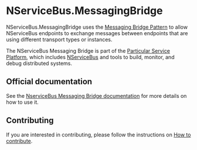 # NServiceBus.MessagingBridge

NServiceBus.MessagingBridge uses the [Messaging Bridge Pattern](https://www.enterpriseintegrationpatterns.com/patterns/messaging/MessagingBridge.html) to allow NServiceBus endpoints to exchange messages between endpoints that are using different transport types or instances.

The NServiceBus Messaging Bridge is part of the [Particular Service Platform](https://particular.net/service-platform), which includes [NServiceBus](https://particular.net/nservicebus) and tools to build, monitor, and debug distributed systems.

## Official documentation

See the [NserviceBus Messaging Bridge documentation](https://docs.particular.net/nservicebus/bridge) for more details on how to use it.

## Contributing

If you are interested in contributing, please follow the instructions on [How to contribute](https://docs.particular.net/platform/contributing).
